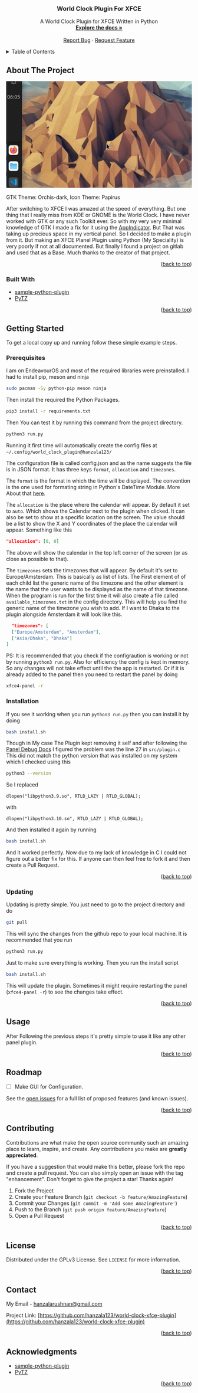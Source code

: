 <div id="top"></div>
<!--
*** Thanks for checking out the Best-README-Template. If you have a suggestion
*** that would make this better, please fork the repo and create a pull request
*** or simply open an issue with the tag "enhancement".
*** Don't forget to give the project a star!
*** Thanks again! Now go create something AMAZING! :D
-->
<!-- PROJECT SHIELDS -->
<!--
*** I'm using markdown "reference style" links for readability.
*** Reference links are enclosed in brackets [ ] instead of parentheses ( ).
*** See the bottom of this document for the declaration of the reference variables
*** for contributors-url, forks-url, etc. This is an optional, concise syntax you may use.
*** https://www.markdownguide.org/basic-syntax/#reference-style-links
-->

<!-- PROJECT LOGO -->
<br />
<div align="center">

<h3 align="center">World Clock Plugin For XFCE</h3>

  <p align="center">
    A World Clock Plugin for XFCE Written in Python
    <br />
    <a href="https://github.com/hanzala123/world-clock-xfce-plugin"><strong>Explore the docs »</strong></a>
    <br />
    <br />
    <a href="https://github.com/hanzala123/world-clock-xfce-plugin/issues">Report Bug</a>
    ·
    <a href="https://github.com/hanzala123/world-clock-xfce-plugin/issues">Request Feature</a>
  </p>
</div>



<!-- TABLE OF CONTENTS -->
<details>
  <summary>Table of Contents</summary>
  <ol>
    <li>
      <a href="#about-the-project">About The Project</a>
      <ul>
        <li><a href="#built-with">Built With</a></li>
      </ul>
    </li>
    <li>
      <a href="#getting-started">Getting Started</a>
      <ul>
        <li><a href="#prerequisites">Prerequisites</a></li>
        <li><a href="#installation">Installation</a></li>
        <li><a href="#updating">Updating</a></li>
      </ul>
    </li>
    <li><a href="#usage">Usage</a></li>
    <li><a href="#roadmap">Roadmap</a></li>
    <li><a href="#contributing">Contributing</a></li>
    <li><a href="#license">License</a></li>
    <li><a href="#contact">Contact</a></li>
    <li><a href="#acknowledgments">Acknowledgments</a></li>
  </ol>
</details>



<!-- ABOUT THE PROJECT -->
## About The Project

![World-Clock-Plugin][product-screenshot]

GTK Theme: Orchis-dark, Icon Theme: Papirus

After switching to XFCE I was amazed at the speed of everything. But one thing that I really miss from KDE or GNOME is the World Clock. I have never worked with GTK or any such Toolkit ever. So with my very very minimal knowledge of GTK I made a fix for it using the [AppIndicator](https://github.com/hanzala123/world-clock-appindicator). But That was taking up precious space in my vertical panel. So I decided to make a plugin from it. But making an XFCE Planel Plugin using Python (My Speciality) is very poorly if not at all documented. But finally I found a project on gitlab and used that as a Base. Much thanks to the creator of that project.

<p align="right">(<a href="#top">back to top</a>)</p>



### Built With

* [sample-python-plugin](https://gitlab.xfce.org/itsManjeet/sample-python-plugin/)
* [PyTZ](https://pypi.org/project/pytz/)

<p align="right">(<a href="#top">back to top</a>)</p>



<!-- GETTING STARTED -->
## Getting Started

To get a local copy up and running follow these simple example steps.

### Prerequisites

I am on EndeavourOS and most of the required libraries were preinstalled. I had to install pip, meson and ninja
  ```sh
  sudo pacman -Sy python-pip meson ninja
  ```
Then install the required the Python Packages.
  ```sh
  pip3 install -r requirements.txt
  ```

Then You can test it by running this command from the project directory.
  ```sh
  python3 run.py
  ```
Running it first time will automatically create the config files at 
  ```~/.config/world_clock_plugin@hanzala123/```

The configuration file is called config.json and as the name suggests the file is in JSON format. It has three keys ```format```, ```allocation``` and ```timezones```.

The ```format``` is the format in which the time will be displayed. The convention is the one used for formating string in Python's DateTime Module. More About that [here](https://www.programiz.com/python-programming/datetime/strftime).

The ```allocation``` is the place where the calendar will appear. By default it set to ```auto```. Which shows the Calendar next to the plugin when clicked. It can also be set to show at a specific location on the screen. The value should be a list to show the X and Y coordinates of the place the calendar will appear. Something like this
  ```json
  "allocation": [0, 0]
  ```
The above will show the calendar in the top left corner of the screen (or as close as possible to that).

The ```timezones``` sets the timezones that will appear. By default it's set to Europe/Amsterdam. This is basically as list of lists. The First element of of each child list the generic name of the timezone and the other element is the name that the user wants to be displayed as the name of that timezone. When the program is run for the first time it will also create a file called ```available_timezones.txt``` in the config directory. This will help you find the generic name of the timezone you wish to add. If I want to Dhaka to the plugin alongside Amsterdam it will look like this.
  ```json
    "timezones": [
    ["Europe/Amsterdam", "Amsterdam"],
    ["Asia/Dhaka", "Dhaka"]
  ]
  ```

PS: It is recommended that you check if the configraution is working or not by running ```python3 run.py```. Also for efficiency the config is kept in memory. So any changes will not take effect until the the app is restarted. Or if it is already added to the panel then you need to restart the panel by doing
  ```sh
  xfce4-panel -r
  ```

### Installation

If you see it working when you run ```python3 run.py``` then you can install it by doing
   ```sh
   bash install.sh
   ```
Though in My case The Plugin kept removing it self and after following the [Panel Debug Docs](https://docs.xfce.org/xfce/xfce4-panel/debugging/) I figured the problem was the line 27 in ```src/plugin.c``` This did not match the python version that was installed on my system which I checked using this 
   ```sh
   python3 --version
   ```
So I replaced 
  ```
  dlopen("libpython3.9.so", RTLD_LAZY | RTLD_GLOBAL);
  ```
with
  ```
  dlopen("libpython3.10.so", RTLD_LAZY | RTLD_GLOBAL);
  ```
And then installed it again by running 
   ```sh
   bash install.sh
   ```
And it worked perfectly. Now due to my lack of knowledge in C I could not figure out a better fix for this. If anyone can then feel free to fork it and then create a Pull Request.
<p align="right">(<a href="#top">back to top</a>)</p>

### Updating

Updating is pretty simple. You just need to go to the project directory and do
   ```sh
   git pull
   ```
This will sync the changes from the github repo to your local machine. It is recommended that you run 
   ```sh
   python3 run.py
   ```
Just to make sure everything is working. Then you run the install script
   ```sh
   bash install.sh
   ```
This will update the plugin. Sometimes it might require restarting the panel (```xfce4-panel -r```) to see the changes take effect.

<p align="right">(<a href="#top">back to top</a>)</p>

<!-- USAGE EXAMPLES -->
## Usage

After Following the previous steps it's pretty simple to use it like any other panel plugin.

<p align="right">(<a href="#top">back to top</a>)</p>



<!-- ROADMAP -->
## Roadmap

- [ ] Make GUI for Configuration.

See the [open issues](https://github.com/hanzala123/world-clock-xfce-plugin/issues) for a full list of proposed features (and known issues).

<p align="right">(<a href="#top">back to top</a>)</p>



<!-- CONTRIBUTING -->
## Contributing

Contributions are what make the open source community such an amazing place to learn, inspire, and create. Any contributions you make are **greatly appreciated**.

If you have a suggestion that would make this better, please fork the repo and create a pull request. You can also simply open an issue with the tag "enhancement".
Don't forget to give the project a star! Thanks again!

1. Fork the Project
2. Create your Feature Branch (`git checkout -b feature/AmazingFeature`)
3. Commit your Changes (`git commit -m 'Add some AmazingFeature'`)
4. Push to the Branch (`git push origin feature/AmazingFeature`)
5. Open a Pull Request

<p align="right">(<a href="#top">back to top</a>)</p>



<!-- LICENSE -->
## License

Distributed under the GPLv3 License. See `LICENSE` for more information.

<p align="right">(<a href="#top">back to top</a>)</p>



<!-- CONTACT -->
## Contact

My Email - hanzalarushnan@gmail.com

Project Link: [https://github.com/hanzala123/world-clock-xfce-plugin](https://github.com/hanzala123/world-clock-xfce-plugin)

<p align="right">(<a href="#top">back to top</a>)</p>



<!-- ACKNOWLEDGMENTS -->
## Acknowledgments

* [sample-python-plugin](https://gitlab.xfce.org/itsManjeet/sample-python-plugin/)
* [PyTZ](https://pypi.org/project/pytz/)

<p align="right">(<a href="#top">back to top</a>)</p>


[product-screenshot]: screenshots/main_gif.gif
